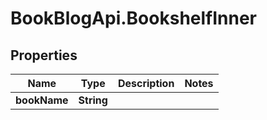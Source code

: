 # BookBlogApi.BookshelfInner

## Properties
Name | Type | Description | Notes
------------ | ------------- | ------------- | -------------
**bookName** | **String** |  | 


